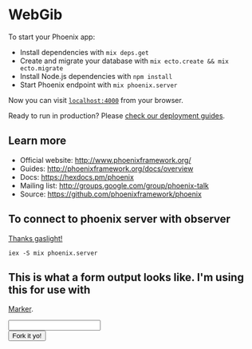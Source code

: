 # WebGib

To start your Phoenix app:

  * Install dependencies with `mix deps.get`
  * Create and migrate your database with `mix ecto.create && mix ecto.migrate`
  * Install Node.js dependencies with `npm install`
  * Start Phoenix endpoint with `mix phoenix.server`

Now you can visit [`localhost:4000`](http://localhost:4000) from your browser.

Ready to run in production? Please [check our deployment guides](http://www.phoenixframework.org/docs/deployment).

## Learn more

  * Official website: http://www.phoenixframework.org/
  * Guides: http://phoenixframework.org/docs/overview
  * Docs: https://hexdocs.pm/phoenix
  * Mailing list: http://groups.google.com/group/phoenix-talk
  * Source: https://github.com/phoenixframework/phoenix









##  To connect to phoenix server with observer
[Thanks gaslight!](https://teamgaslight.com/blog/microservices-in-phoenix-part-1)

`iex -S mix phoenix.server`


## This is what a form output looks like. I'm using this for use with
[Marker](https://github.com/zambal/marker).

<form accept-charset="UTF-8" action="/ibgib/api/fork" class="ib-circular-menuable" method="post">
  <input name="_csrf_token" type="hidden" value="dCYHb0MuNn9gHzhcJ3xGEyoVHRstAAAACwU9wDyP8hn3cNpbXLkwEg==">
  <input name="_utf8" type="hidden" value="✓">        
  <input id="fork_form_data_dest_ib" name="fork_form_data[dest_ib]" type="text">
  <input id="fork_form_data_src_ib_gib" name="fork_form_data[src_ib_gib]" type="hidden" value="RNimgKOAtJiOHbLfzWivVKvjirKSfD^C53A82228C71A9D5B0EE75C889878884634D841F925A2AB3609D8FF4AB5899B5">        
  <div class="ib-tooltip">
    <button type="submit">
      <span class="ib-center-glyph glyphicon glyphicon-flash ib-green"></span>
      <span class="ib-tooltiptext">Fork it yo!</span>
    </button>
    <!-- <input type="submit" value="⎇"> -->
  </div>
</form>
